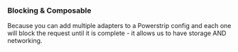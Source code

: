 ### Blocking & Composable

Because you can add multiple adapters to a Powerstrip config and each one will block the request until it is complete - it allows us to have storage AND networking.